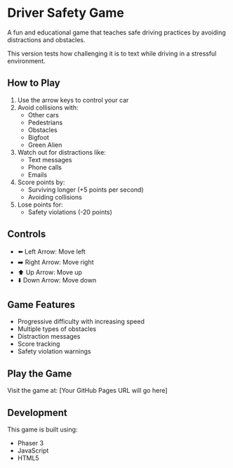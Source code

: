 # Driver Safety Game

A fun and educational game that teaches safe driving practices by avoiding distractions and obstacles.

This version tests how challenging it is to text while driving in a stressful environment.

## How to Play

1. Use the arrow keys to control your car
2. Avoid collisions with:
   - Other cars
   - Pedestrians
   - Obstacles
   - Bigfoot
   - Green Alien
3. Watch out for distractions like:
   - Text messages
   - Phone calls
   - Emails
4. Score points by:
   - Surviving longer (+5 points per second)
   - Avoiding collisions
5. Lose points for:
   - Safety violations (-20 points)

## Controls

- ⬅️ Left Arrow: Move left
- ➡️ Right Arrow: Move right
- ⬆️ Up Arrow: Move up
- ⬇️ Down Arrow: Move down

## Game Features

- Progressive difficulty with increasing speed
- Multiple types of obstacles
- Distraction messages
- Score tracking
- Safety violation warnings

## Play the Game

Visit the game at: [Your GitHub Pages URL will go here]

## Development

This game is built using:
- Phaser 3
- JavaScript
- HTML5 

